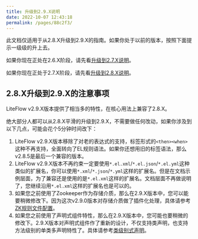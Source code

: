 ```yaml
---
title: 升级到2.9.X说明
date: 2022-10-07 12:43:18
permalink: /pages/88c2f3/
---
```


此文档仅适用于从2.8.X升级到2.9.X的指南。如果你处于以前的版本，按照下面提示一级级的升上去。

如果你现在正处在2.6.X阶段，请先看[升级到2.7.X说明](/pages/4848b9/)。

如果你现在正处于2.7.X阶段，请先看[升级到2.8.X说明](/pages/88c2e2/)。

## 2.8.X升级到2.9.X的注意事项

LiteFlow v2.9.X版本提供了相当多的特性，在核心用法上兼容了2.8.X。

绝大部分人都可以从2.8.X平滑的升级到2.9.X，不需要做任何改动，如果你涉及到以下几点，可能会花个5分钟时间改下：

1. LiteFlow v2.9.X版本移除了对老的表达式的支持，标签形式的`<then><when>`这种不再支持，全面转向了EL规则语法。如果你还想用旧的标签语法，那么v2.8.5是最后一个兼容的版本。
2. LiteFlow v2.9.X版本不再约束一定要使用`*.el.xml`/`*.el.json`/`*.el.yml`这种类似的扩展名，你可以使用`*.xml`/`*.json`/`*.yml`这样的扩展名。但是在文档示例层面，为了兼容还是使用的是`*.el.xml`这样的扩展名。文档层面不再做说明了，您继续沿用`*.el.xml`这样的扩展名也是可以的。
3. 如果您之前使用了Zookeeper作为存储介质，那么在2.9.X版本中，您可以能要稍微修改下。因为这次v2.9.0版本对存储介质做了插件化处理，具体请参考[ZK规则文件配置](/pages/ffc345/)。
4. 如果您之前使用了声明式组件特性，那么在2.9.X版本中，您可能也要稍微的修改下。2.9.X版本对声明式组件作了重新的设计，不仅支持类声明，也支持方法级别的单类多声明特性了。具体请参考[类级别式声明](/pages/18f548/)。